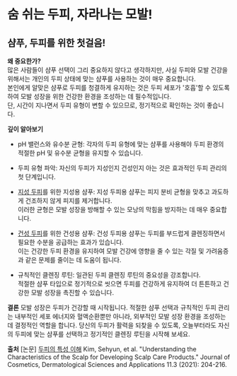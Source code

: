 
# 숨 쉬는 두피, 자라나는 모발!
## 샴푸, 두피를 위한 첫걸음!
   
**왜 중요한가?**  
많은 사람들이 샴푸 선택이 그리 중요하지 않다고 생각하지만, 사실 두피와 모발 건강을 위해서는 개인의 두피 상태에 맞는 샴푸를 사용하는 것이 매우 중요합니다.  
본인에게 알맞은 샴푸로 두피를 청결하게 유지하는 것은 두피 세포가 '호흡'할 수 있도록 하여 모발 성장을 위한 건강한 환경을 조성하는 데 필수적입니다.  
단, 시간이 지나면서 두피 유형이 변할 수 있으므로, 정기적으로 확인하는 것이 좋습니다.  
  
**깊이 알아보기**  

 - pH 밸런스와 유수분 균형: 각자의 두피 유형에 맞는 샴푸를 사용해야 두피 환경의 적절한 pH 및 유수분 균형을 유지할 수 있습니다.  
 
 - 두피 유형 파악: 자신의 두피가 지성인지 건성인지 아는 것은 효과적인 두피 관리의 첫 단계입니다.  
  
 - [지성 두피](/m04/m0401/m040104/m04010403)를 위한 지성용 샴푸: 지성 두피용 샴푸는 피지 분비 균형을 맞추고 과도하게 건조하지 않게 피지를 제거합니다.  
이러한 균형은 모발 성장을 방해할 수 있는 모낭의 막힘을 방지하는 데 매우 중요합니다.  
  
 - [건성 두피](/m04/m0401/m040104/m04010404)를 위한 건성용 샴푸: 건성 두피용 샴푸는 두피를 부드럽게 클렌징하면서 필요한 수분을 공급하는 효과가 있습니다.  
이는 건강한 두피 환경을 유지하여 모발 건강에 영향을 줄 수 있는 각질 및 가려움증과 같은 문제를 줄이는 데 도움이 됩니다.  
  
 - 규칙적인 클렌징 루틴: 일관된 두피 클렌징 루틴의 중요성을 강조합니다.  
적절한 샴푸 타입으로 정기적으로 씻으면 두피를 건강하게 유지하여 더 튼튼하고 건강한 모발 성장을 촉진할 수 있습니다.  
  
**결론**
모발 성장은 두피가 건강할 때 시작됩니다. 적절한 샴푸 선택과 규칙적인 두피 관리는 내부적인 세포 에너지와 혈액순환뿐만 아니라, 외부적인 모발 성장 환경을 조성하는 데 결정적인 역할을 합니다. 당신의 두피가 활력을 되찾을 수 있도록, 오늘부터라도 자신의 두피에 맞는 샴푸를 선택하고 정기적인 클렌징 루틴을 시작해 보세요.

**출처** 
[논문] [두피의 특성 이해](/m04/m0407/m040705) 
Kim, Sehyun, et al. "Understanding the Characteristics of the Scalp for Developing Scalp Care Products." Journal of Cosmetics, Dermatological Sciences and Applications 11.3 (2021): 204-216.
<!--stackedit_data:
eyJoaXN0b3J5IjpbMTA1OTE4Nzk3MiwtMTQ2MjAwMDUxMywtMT
IyOTU3NTM4LC0xNDYyMDAwNTEzLC0xMjI5NTc1MzgsLTE0NjIw
MDA1MTNdfQ==
-->